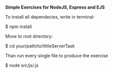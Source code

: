 <b>Simple Exercises for NodeJS, Express and EJS</b>

To install all dependecies, write in terminal:

$ npm install

Move to root directory:

$ cd your/path/to/littleServerTask

Than run every single file to produce the exercise

$ node src/js/<filename>.js
